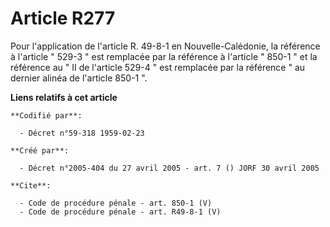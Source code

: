 # Article R277

Pour l'application de l'article R. 49-8-1 en Nouvelle-Calédonie, la référence à l'article " 529-3 " est remplacée par la
référence à l'article " 850-1 " et la référence au " II de l'article 529-4 " est remplacée par la référence " au dernier
alinéa de l'article 850-1 ".

**Liens relatifs à cet article**

	**Codifié par**:

	  - Décret n°59-318 1959-02-23

	**Créé par**:

	  - Décret n°2005-404 du 27 avril 2005 - art. 7 () JORF 30 avril 2005

	**Cite**:

	  - Code de procédure pénale - art. 850-1 (V)
	  - Code de procédure pénale - art. R49-8-1 (V)
